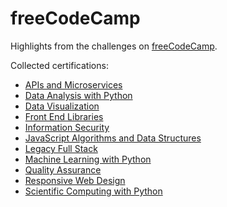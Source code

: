 # freeCodeCamp
Highlights from the challenges on [freeCodeCamp](https://www.freecodecamp.org/learn/).

Collected certifications:

- [APIs and Microservices](https://www.freecodecamp.org/certification/gusleak/apis-and-microservices)
- [Data Analysis with Python](https://www.freecodecamp.org/certification/gusleak/data-analysis-with-python-v7)
- [Data Visualization](https://www.freecodecamp.org/certification/gusleak/data-visualization)
- [Front End Libraries](https://www.freecodecamp.org/certification/gusleak/front-end-libraries)
- [Information Security](https://www.freecodecamp.org/certification/gusleak/information-security-v7)
- [JavaScript Algorithms and Data Structures](https://www.freecodecamp.org/certification/gusleak/javascript-algorithms-and-data-structures)
- [Legacy Full Stack](https://www.freecodecamp.org/certification/gusleak/full-stack)
- [Machine Learning with Python](https://www.freecodecamp.org/certification/gusleak/machine-learning-with-python-v7)
- [Quality Assurance](https://www.freecodecamp.org/certification/gusleak/quality-assurance-v7)
- [Responsive Web Design](https://www.freecodecamp.org/certification/gusleak/responsive-web-design)
- [Scientific Computing with Python](https://www.freecodecamp.org/certification/gusleak/scientific-computing-with-python-v7)

